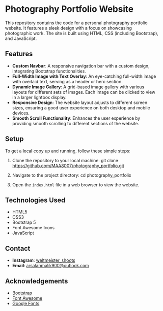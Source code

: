 # Photography Portfolio Website

This repository contains the code for a personal photography portfolio website. It features a sleek design with a focus on showcasing photographic work. The site is built using HTML, CSS (including Bootstrap), and JavaScript.

## Features

- **Custom Navbar**: A responsive navigation bar with a custom design, integrating Bootstrap functionalities.
- **Full-Width Image with Text Overlay**: An eye-catching full-width image with overlaid text, serving as a header or hero section.
- **Dynamic Image Gallery**: A grid-based image gallery with various layouts for different sets of images. Each image can be clicked to view in a larger lightbox display.
- **Responsive Design**: The website layout adjusts to different screen sizes, ensuring a good user experience on both desktop and mobile devices.
- **Smooth Scroll Functionality**: Enhances the user experience by providing smooth scrolling to different sections of the website.

## Setup

To get a local copy up and running, follow these simple steps:

1. Clone the repository to your local machine:
git clone https://github.com/MAA8007/photography_portfolio.git

2. Navigate to the project directory:
cd photography_portfolio


3. Open the `index.html` file in a web browser to view the website.

## Technologies Used

- HTML5
- CSS3
- Bootstrap 5
- Font Awesome Icons
- JavaScript

## Contact

- **Instagram**: [weltmeister_shoots](https://www.instagram.com/weltmeister_shoots/)
- **Email**: [arsalanmalik900@outlook.com](mailto:arsalanmalik900@outlook.com)

## Acknowledgements

- [Bootstrap](https://getbootstrap.com/)
- [Font Awesome](https://fontawesome.com/)
- [Google Fonts](https://fonts.google.com/)

